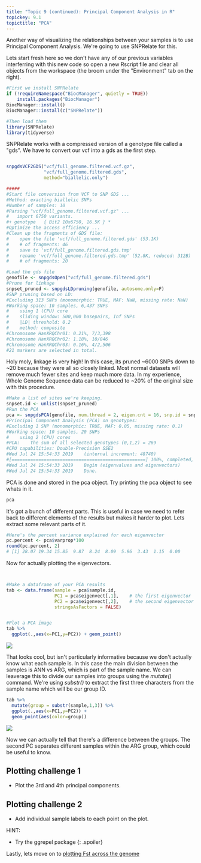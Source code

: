 ```yaml
---
title: "Topic 9 (continued): Principal Component Analysis in R"
topickey: 9.1
topictitle: "PCA"
---
```


Another way of visualizing the relationships between your samples is to use Principal Component Analysis. We're going to use SNPRelate for this.

Lets start fresh here so we don't have any of our previous variables interferring with this new code so open a new Rscript file and clear all objects from the workspace (the broom under the "Environment" tab on the right).

```r
#First we install SNPRelate
if (!requireNamespace("BiocManager", quietly = TRUE))
    install.packages("BiocManager")
BiocManager::install()
BiocManager::install(c("SNPRelate"))

#Then load them
library(SNPRelate)
library(tidyverse)
```
SNPRelate works with a compressed version of a genotype file called a "gds". We have to convert our vcf into a gds as the first step.

```r

snpgdsVCF2GDS("vcf/full_genome.filtered.vcf.gz",
              "vcf/full_genome.filtered.gds",
              method="biallelic.only")

#####
#Start file conversion from VCF to SNP GDS ...
#Method: exacting biallelic SNPs
#Number of samples: 10
#Parsing "vcf/full_genome.filtered.vcf.gz" ...
#	import 6750 variants.
#+ genotype   { Bit2 10x6750, 16.5K } *
#Optimize the access efficiency ...
#Clean up the fragments of GDS file:
#    open the file 'vcf/full_genome.filtered.gds' (53.1K)
#    # of fragments: 46
#    save to 'vcf/full_genome.filtered.gds.tmp'
#    rename 'vcf/full_genome.filtered.gds.tmp' (52.8K, reduced: 312B)
#    # of fragments: 20
```



```r
#Load the gds file
genofile <- snpgdsOpen("vcf/full_genome.filtered.gds")
#Prune for linkage
snpset_pruned <- snpgdsLDpruning(genofile, autosome.only=F)
#SNP pruning based on LD:
#Excluding 313 SNPs (monomorphic: TRUE, MAF: NaN, missing rate: NaN)
#Working space: 10 samples, 6,437 SNPs
#    using 1 (CPU) core
#    sliding window: 500,000 basepairs, Inf SNPs
#    |LD| threshold: 0.2
#    method: composite
#Chromosome HanXRQChr01: 0.21%, 7/3,398
#Chromosome HanXRQChr02: 1.18%, 10/846
#Chromosome HanXRQChr03: 0.16%, 4/2,506
#21 markers are selected in total.
```

Holy moly, linkage is very high! In this case, its pruned ~6000 SNPs down to ~20 because they were all so closely linked. Most normal datasets will remove much fewer sites and keep much more data. In my experience, Whole Genome Sequence data can be reduced to ~20% of the original size with this procedure. 


```r
#Make a list of sites we're keeping.
snpset.id <- unlist(snpset_pruned)
#Run the PCA
pca <- snpgdsPCA(genofile, num.thread = 2, eigen.cnt = 16, snp.id = snpset.id, missing.rate = 0.10, maf = 0.05,autosome.only = F)
#Principal Component Analysis (PCA) on genotypes:
#Excluding 1 SNP (monomorphic: TRUE, MAF: 0.05, missing rate: 0.1)
#Working space: 10 samples, 20 SNPs
#    using 2 (CPU) cores
#PCA:    the sum of all selected genotypes (0,1,2) = 269
#CPU capabilities: Double-Precision SSE2
#Wed Jul 24 15:54:33 2019    (internal increment: 48740)
#[==================================================] 100%, completed, 0s  
#Wed Jul 24 15:54:33 2019    Begin (eigenvalues and eigenvectors)
#Wed Jul 24 15:54:33 2019    Done.
```
PCA is done and stored in the pca object. Try printing the pca object to see whats in it.
```r
pca
```

It's got a bunch of different parts. This is useful in case we need to refer back to different elements of the results but makes it harder to plot. Lets extract some relevant parts of it.


```r
#Here's the percent variance explained for each eigenvector
pc.percent <- pca$varprop*100
round(pc.percent, 2)
# [1] 28.07 19.34 15.85  9.87  8.24  8.09  5.96  3.43  1.15  0.00
```

Now for actually plotting the eigenvectors.

```r


#Make a dataframe of your PCA results
tab <- data.frame(sample = pca$sample.id,
                  PC1 = pca$eigenvect[,1],    # the first eigenvector
                  PC2 = pca$eigenvect[,2],    # the second eigenvector
                  stringsAsFactors = FALSE)


#Plot a PCA image
tab %>%
  ggplot(.,aes(x=PC1,y=PC2)) + geom_point()
```

![](pca_1.jpg)

That looks cool, but isn't particularly informative because we don't actually know what each sample is. In this case the main division between the samples is ANN vs ARG, which is part of the sample name. We can leaverage this to divide our samples into groups using the _mutate()_ command. We're using _substr()_ to extract the first three characters from the sample name which will be our group ID.

```r
tab %>%
  mutate(group = substr(sample,1,3)) %>%
  ggplot(.,aes(x=PC1,y=PC2)) + 
  geom_point(aes(color=group))
```

![](pca_2.jpg)

Now we can actually tell that there's a difference between the groups. The second PC separates different samples within the ARG group, which could be useful to know. 



Plotting challenge 1
--------------------

-   Plot the 3rd and 4th principal components.



Plotting challenge 2
--------------------

-   Add individual sample labels to each point on the plot. 

HINT:
  * Try the ggrepel package
  {: .spoiler}

Lastly, lets move on to [plotting Fst across the genome](./fst.md)
